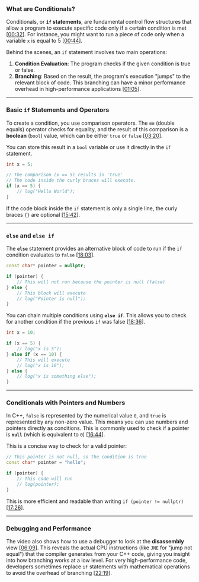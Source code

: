 ### What are Conditionals?

Conditionals, or **`if` statements**, are fundamental control flow structures that allow a program to execute specific code only if a certain condition is met \[[00:32](http://www.youtube.com/watch?v=qEgCT87KOfc&t=32)\]. For instance, you might want to run a piece of code only when a variable `x` is equal to 5 \[[00:44](http://www.youtube.com/watch?v=qEgCT87KOfc&t=44)\].

Behind the scenes, an `if` statement involves two main operations:

1.  **Condition Evaluation**: The program checks if the given condition is true or false.
2.  **Branching**: Based on the result, the program's execution "jumps" to the relevant block of code. This branching can have a minor performance overhead in high-performance applications \[[01:05](http://www.youtube.com/watch?v=qEgCT87KOfc&t=65)\].

-----

### Basic `if` Statements and Operators

To create a condition, you use comparison operators. The **`==`** (double equals) operator checks for equality, and the result of this comparison is a **boolean** (`bool`) value, which can be either `true` or `false` \[[03:20](http://www.youtube.com/watch?v=qEgCT87KOfc&t=200)\].

You can store this result in a `bool` variable or use it directly in the `if` statement.

```cpp
int x = 5;

// The comparison (x == 5) results in 'true'
// The code inside the curly braces will execute.
if (x == 5) {
    // log("Hello World");
}
```

If the code block inside the `if` statement is only a single line, the curly braces `{}` are optional \[[15:42](http://www.youtube.com/watch?v=qEgCT87KOfc&t=942)\].

-----

### `else` and `else if`

The **`else`** statement provides an alternative block of code to run if the `if` condition evaluates to `false` \[[18:03](http://www.youtube.com/watch?v=qEgCT87KOfc&t=1083)\].

```cpp
const char* pointer = nullptr;

if (pointer) {
    // This will not run because the pointer is null (false)
} else {
    // This block will execute
    // log("Pointer is null");
}
```

You can chain multiple conditions using **`else if`**. This allows you to check for another condition if the previous `if` was false \[[18:36](http://www.youtube.com/watch?v=qEgCT87KOfc&t=1116)\].

```cpp
int x = 10;

if (x == 5) {
    // log("x is 5");
} else if (x == 10) {
    // This will execute
    // log("x is 10");
} else {
    // log("x is something else");
}
```

-----

### Conditionals with Pointers and Numbers

In C++, `false` is represented by the numerical value `0`, and `true` is represented by any non-zero value. This means you can use numbers and pointers directly as conditions. This is commonly used to check if a pointer is **`null`** (which is equivalent to `0`) \[[16:44](http://www.youtube.com/watch?v=qEgCT87KOfc&t=1004)\].

This is a concise way to check for a valid pointer:

```cpp
// This pointer is not null, so the condition is true
const char* pointer = "hello";

if (pointer) {
    // This code will run
    // log(pointer);
}
```

This is more efficient and readable than writing `if (pointer != nullptr)` \[[17:26](http://www.youtube.com/watch?v=qEgCT87KOfc&t=1046)\].

-----

### Debugging and Performance

The video also shows how to use a debugger to look at the **disassembly** view \[[06:09](http://www.youtube.com/watch?v=qEgCT87KOfc&t=369)\]. This reveals the actual CPU instructions (like `JNE` for "jump not equal") that the compiler generates from your C++ code, giving you insight into how branching works at a low level. For very high-performance code, developers sometimes replace `if` statements with mathematical operations to avoid the overhead of branching \[[22:19](http://www.youtube.com/watch?v=qEgCT87KOfc&t=1339)\].
